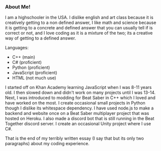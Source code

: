 ### About Me!
I am a highschooler in the USA.
I dislike english and art class because it is creatively getting to a non defined answer, I like math and science because it is getting to a concrete and defined answer that you can usually tell if is correct or not, and I love coding as it is a mixture of the two; its a creative way of getting to a defined answer.

Languages:
- C++ (main)
- C# (proficient)
- Python (proficient)
- JavaScript (proficient)
- HTML (not much use)

I started off on Khan Academy learning JavaScript when I was 8-11 years old. I then slowed down and didn't work on many projects until I was 13-14. Next, I was introduced to modding for Beat Saber in C++ which I loved and have worked on the most. I create occasional small projects in Python though I dislike its whitespace dependency. I have used node.js to make a backend and website once on a Beat Saber multiplayer project that was hosted on Heroku. I also made a discord bot that is still running in the Beat Together discord server. I create an occasional Unity project where I use C#.

That is the end of my terribly written essay (I say that but its only two paragraphs) about my coding experience.

<!--
**henwill8/henwill8** is a ✨ _special_ ✨ repository because its `README.md` (this file) appears on your GitHub profile.

Here are some ideas to get you started:

- 🔭 I’m currently working on ...
- 🌱 I’m currently learning ...
- 👯 I’m looking to collaborate on ...
- 🤔 I’m looking for help with ...
- 💬 Ask me about ...
- 📫 How to reach me: ...
- 😄 Pronouns: ...
- ⚡ Fun fact: ...
-->
